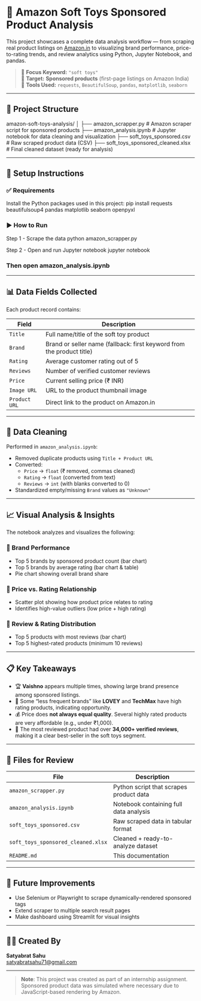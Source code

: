# 🧸 Amazon Soft Toys Sponsored Product Analysis

This project showcases a complete data analysis workflow — from scraping real product listings on [Amazon.in](https://www.amazon.in/) to visualizing brand performance, price-to-rating trends, and review analytics using Python, Jupyter Notebook, and pandas.

> 📌 **Focus Keyword:** `"soft toys"`  
> 📌 **Target:** **Sponsored products** (first-page listings on Amazon India)  
> 📌 **Tools Used:** `requests`, `BeautifulSoup`, `pandas`, `matplotlib`, `seaborn`

---

## 📁 Project Structure
amazon-soft-toys-analysis/
│
├── amazon_scrapper.py # Amazon scraper script for sponsored products
├── amazon_analysis.ipynb # Jupyter notebook for data cleaning and visualization
├── soft_toys_sponsored.csv # Raw scraped product data (CSV)
├── soft_toys_sponsored_cleaned.xlsx # Final cleaned dataset (ready for analysis)

---

## 🔧 Setup Instructions

### ✅ Requirements

Install the Python packages used in this project:
pip install requests beautifulsoup4 pandas matplotlib seaborn openpyxl

### ▶️ How to Run
Step 1 - Scrape the data
python amazon_scrapper.py

Step 2 - Open and run Jupyter notebook
jupyter notebook

### Then open amazon_analysis.ipynb


---

## 📊 Data Fields Collected

Each product record contains:

| Field          | Description                                                                 |
|----------------|------------------------------------------------------------------------------|
| `Title`        | Full name/title of the soft toy product                                      |
| `Brand`        | Brand or seller name (fallback: first keyword from the product title)        |
| `Rating`       | Average customer rating out of 5                                             |
| `Reviews`      | Number of verified customer reviews                                           |
| `Price`        | Current selling price (₹ INR)                                                |
| `Image URL`    | URL to the product thumbnail image                                           |
| `Product URL`  | Direct link to the product on Amazon.in                                      |

---

## 🧽 Data Cleaning

Performed in `amazon_analysis.ipynb`:

- Removed duplicate products using `Title + Product URL`
- Converted:
  - `Price` → `float` (₹ removed, commas cleaned)
  - `Rating` → `float` (converted from text)
  - `Reviews` → `int` (with blanks converted to 0)
- Standardized empty/missing `Brand` values as `"Unknown"`

---

## 📈 Visual Analysis & Insights

The notebook analyzes and visualizes the following:

### 🔹 Brand Performance

- Top 5 brands by sponsored product count (bar chart)
- Top 5 brands by average rating (bar chart & table)
- Pie chart showing overall brand share

### 🔸 Price vs. Rating Relationship

- Scatter plot showing how product price relates to rating
- Identifies high-value outliers (low price + high rating)

### 🔸 Review & Rating Distribution

- Top 5 products with most reviews (bar chart)
- Top 5 highest-rated products (minimum 10 reviews)

---

## 📋 Key Takeaways

- 🏆 **Vaishno** appears multiple times, showing large brand presence among sponsored listings.
- 🌟 Some “less frequent brands” like **LOVEY** and **TechMax** have high rating products, indicating opportunity.
- 💰 Price does **not always equal quality**. Several highly rated products are very affordable (e.g., under ₹1,000).
- 🏅 The most reviewed product had over **34,000+ verified reviews**, making it a clear best-seller in the soft toys segment.

---

## 📂 Files for Review

| File                             | Description                                  |
|----------------------------------|----------------------------------------------|
| `amazon_scrapper.py`            | Python script that scrapes product data       |
| `amazon_analysis.ipynb`         | Notebook containing full data analysis        |
| `soft_toys_sponsored.csv`       | Raw scraped data in tabular format            |
| `soft_toys_sponsored_cleaned.xlsx` | Cleaned + ready-to-analyze dataset         |
| `README.md`                     | This documentation                           |

---

## 🚀 Future Improvements

- Use Selenium or Playwright to scrape dynamically-rendered sponsored tags
- Extend scraper to multiple search result pages
- Make dashboard using Streamlit for visual insights

---

## 👨‍💻 Created By

**Satyabrat Sahu**  
satyabratsahu71@gmail.com

---

> **Note**: This project was created as part of an internship assignment. Sponsored product data was simulated where necessary due to JavaScript-based rendering by Amazon.
